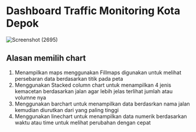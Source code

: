 # Dashboard Traffic Monitoring Kota Depok
![Screenshot (2695)](https://user-images.githubusercontent.com/96030714/221389100-796dfdd6-4c10-48e1-9810-dada83c9b096.png)
## Alasan memilih chart
1. Menampilkan maps menggunakan Fillmaps digunakan untuk melihat persebaran data berdasarkan titik pada peta
2. Menggunakan Stacked column chart untuk menampilkan 4 jenis kemacetan berdasarkan jalan agar lebih jelas terlihat jumlah atau volumne nya
3. Menggunakan barchart untuk menampilkan data berdasrkan nama jalan kemudian diurutkan dari yang paling tinggi
4. Menggunakan linechart untuk menampilkan data numerik berdasarkan waktu atau time untuk melihat perubahan dengan cepat
